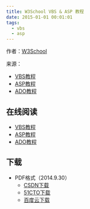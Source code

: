 ```yaml
---
title: W3School VBS & ASP 教程
date: 2015-01-01 00:01:01
tags:
  - vbs
  - asp
---
```


作者：[W3School](http://www.w3cschool.cc)

来源：

* [VBS教程](http://www.w3cschool.cc/vbscript/vbscript-tutorial.html)
* [ASP教程](http://www.w3cschool.cc/asp/asp-tutorial.html)
* [ADO教程](http://www.w3cschool.cc/ado/ado-tutorial.html)

<!--more-->

## 在线阅读 ##

* [VBS教程](http://www.w3cschool.cc/vbscript/vbscript-tutorial.html)
* [ASP教程](http://www.w3cschool.cc/asp/asp-tutorial.html)
* [ADO教程](http://www.w3cschool.cc/ado/ado-tutorial.html)

## 下载 ##

* PDF格式（2014.9.30）
  * [CSDN下载](http://download.csdn.net/detail/wizardforcel/7994655)
  * [51CTO下载](http://down.51cto.com/data/1878916)
  * [百度云下载](http://pan.baidu.com/s/12M3mA)
